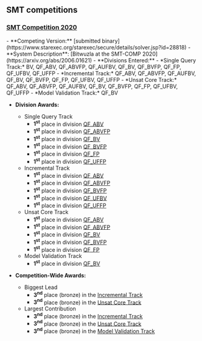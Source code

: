 ## SMT competitions

<h3>
  <a href="http://www.smt-comp.org/2020/" target="_blank">
    SMT Competition 2020
  </a>
</h3>
  - **Competing Version:** [submitted binary](https://www.starexec.org/starexec/secure/details/solver.jsp?id=28818)
  - **System Description**:
      [Bitwuzla at the SMT-COMP 2020](https://arxiv.org/abs/2006.01621)
  - **Divisions Entered:**
    - *Single Query Track:*  
      BV, QF_ABV, QF_ABVFP, QF_AUFBV, QF_BV, QF_BVFP, QF_FP, QF_UFBV, QF_UFFP
    - *Incremental Track:*  
      QF_ABV, QF_ABVFP, QF_AUFBV, QF_BV, QF_BVFP, QF_FP, QF_UFBV, QF_UFFP
    - *Unsat Core Track:*  
      QF_ABV, QF_ABVFP, QF_AUFBV, QF_BV, QF_BVFP, QF_FP, QF_UFBV, QF_UFFP
    - *Model Validation Track:*  
      QF_BV

  - **Division Awards:**
    - Single Query Track
       - **1<sup>st</sup>** place in division [QF_ABV](https://smt-comp.github.io/2020/results/qf-abv-single-query)
       - **1<sup>st</sup>** place in division [QF_ABVFP](https://smt-comp.github.io/2020/results/qf-abvfp-single-query)
       - **1<sup>st</sup>** place in division [QF_BV](https://smt-comp.github.io/2020/results/qf-bv-single-query)
       - **1<sup>st</sup>** place in division [QF_BVFP](https://smt-comp.github.io/2020/results/qf-bvfp-single-query)
       - **1<sup>st</sup>** place in division [QF_FP](https://smt-comp.github.io/2020/results/qf-fp-single-query)
       - **1<sup>st</sup>** place in division [QF_UFFP](https://smt-comp.github.io/2020/results/qf-uffp-single-query)
    - Incremental Track
       - **1<sup>st</sup>** place in division [QF_ABV](https://smt-comp.github.io/2020/results/qf-abv-incremental)
       - **1<sup>st</sup>** place in division [QF_ABVFP](https://smt-comp.github.io/2020/results/qf-abvfp-incremental)
       - **1<sup>st</sup>** place in division [QF_BVFP](https://smt-comp.github.io/2020/results/qf-bvfp-incremental)
       - **1<sup>st</sup>** place in division [QF_UFBV](https://smt-comp.github.io/2020/results/qf-ufbv-incremental)
       - **1<sup>st</sup>** place in division [QF_UFFP](https://smt-comp.github.io/2020/results/qf-uffp-incremental)
    - Unsat Core Track
       - **1<sup>st</sup>** place in division [QF_ABV](https://smt-comp.github.io/2020/results/qf-abv-unsat-core)
       - **1<sup>st</sup>** place in division [QF_ABVFP](https://smt-comp.github.io/2020/results/qf-abvfp-unsat-core)
       - **1<sup>st</sup>** place in division [QF_BV](https://smt-comp.github.io/2020/results/qf-bv-unsat-core)
       - **1<sup>st</sup>** place in division [QF_BVFP](https://smt-comp.github.io/2020/results/qf-bvfp-unsat-core)
       - **1<sup>st</sup>** place in division [QF_FP](https://smt-comp.github.io/2020/results/qf-fp-unsat-core)
    - Model Validation Track
       - **1<sup>st</sup>** place in division [QF_BV](https://smt-comp.github.io/2020/results/qf-bv-model-validation)

  - **Competition-Wide Awards:**
    - Biggest Lead
       - **3<sup>nd</sup>** place (bronze) in the [Incremental Track](https://smt-comp.github.io/2020/results/biggest-lead-incremental)
       - **3<sup>nd</sup>** place (bronze) in the [Unsat Core Track](https://smt-comp.github.io/2020/results/biggest-lead-unsat-core)
    - Largest Contribution
       - **3<sup>nd</sup>** place (bronze) in the [Incremental Track](https://smt-comp.github.io/2020/results/largest-contribution-incremental)
       - **3<sup>nd</sup>** place (bronze) in the [Unsat Core Track](https://smt-comp.github.io/2020/results/largest-contribution-unsat-core)
       - **3<sup>nd</sup>** place (bronze) in the [Model Validation Track](https://smt-comp.github.io/2020/results/largest-contribution-model-validation)
